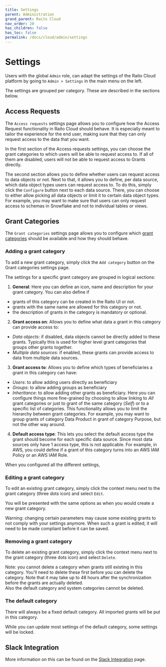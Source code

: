 ```yaml
---
title: Settings
parent: Administration
grand_parent: Raito Cloud
nav_order: 20
has_children: false
has_toc: false
permalink: /docs/cloud/admin/settings
---
```


# Settings

Users with the global `Admin` role, can adapt the settings of the Raito Cloud platform by going to `Admin > Settings` in the main menu on the left.

The settings are grouped per category. These are described in the sections below.

## Access Requests
The `Access requests` settings page allows you to configure how the Access Request functionality in Raito Cloud should behave. It is especially meant to tailor the experience for the end user, making sure that they can only request access to the data that you want.

In the first section of the Access requests settings, you can choose the grant categories to which users will be able to request access to. If all of them are disabled, users will not be able to request access to Grants directly. 

The second section allows you to define whether users can request access to data objects or not. Next to that, it allows you to define, per data source, which data object types users  can request access to. To do this, simply click the `Configure` button next to each data source. There, you can choose to either allow picking all data objects or limit it to certain data object types.
For example, you may want to make sure that users can only request access to schemas in Snowflake and not to individual tables or views.

## Grant Categories
The `Grant categories` settings page allows you to configure which [grant categories](/docs/overview/concepts#grant-categories) should be available and how they should behave.

### Adding a grant category
To add a new grant category, simply click the `Add category` button on the Grant categories settings page.

The settings for a specific grant category are grouped in logical sections:
1. **General**: Here you can define an icon, name and description for your grant category. You can also define if
  - grants of this category can be created in the Raito UI or not.
  - grants with the same name are allowed for this category or not.
  - the description of grants in the category is mandatory or optional.
2. **Grant access on**: Allows you to define what data a grant in this category can provide access to:
  - *Data objects*: if disabled, data objects cannot be directly added to these grants. Typically this is used for higher level grant categories that groups other grants together.
  - *Multiple data sources*: if enabled, these grants can provide access to data from multiple data sources.
3. **Grant access to**: Allows you to define which types of beneficiaries a grant in this category can have:
 - *Users*: to allow adding users directly as beneficiary
 - *Groups*: to allow adding groups as beneficiary
 - *Inheritance*: to allow adding other grants as beneficiary. Here you can configure things more fine-grained by choosing to allow linking to *All* grant categories or just to grant of the same category (*Self*) or to a specific list of categories. This functionality allows you to limit the hierarchy between grant categories. For example, you may want to group grants of category Data Product in grant of category Purpose, but not the other way around.
4. **Default access type**: This lets you select the default access type the grant should become for each specific data source. Since most data sources only have 1 access type, this is not applicable. For example, in AWS, you could define if a grant of this category turns into an AWS IAM Policy or an AWS IAM Role.

When you configured all the different settings, 

### Editing a grant category
To edit an existing grant category, simply click the context menu next to the grant category (three dots icon) and select `Edit`.

You will be presented with the same options as when you would create a new grant category.

Warning: changing certain parameters may cause some existing grants to not comply with your settings anymore. When such a grant is edited, it will need to be made compliant before it can be saved.

### Removing a grant category
To delete an existing grant category, simply click the context menu next to the grant category (three dots icon) and select `Delete`.

Note: you cannot delete a category when grants still existing in this category. You'll need to delete these first before you can delete the category. Note that it may take up to 48 hours after the synchronization before the grants are actually deleted.  
Also the default category and system categories cannot be deleted.

### The default category
There will always be a fixed default category. All imported grants will be put in this category. 

While you can update most settings of the default category, some settings will be locked.

## Slack Integration
More information on this can be found on the [Slack Integration](/docs/cloud/integrations/slack) page.